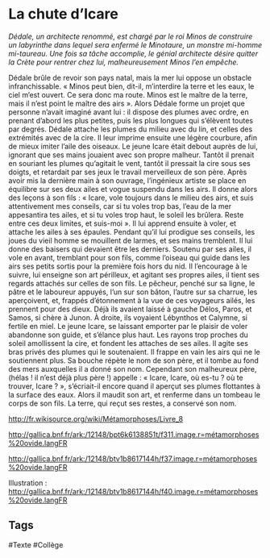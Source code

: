 # La chute d’Icare

*Dédale, un architecte renommé, est chargé par le roi Minos de construire un labyrinthe dans lequel sera enfermé le Minotaure, un monstre mi-homme mi-taureau. Une fois sa tâche accomplie, le génial architecte désire quitter la Crète pour rentrer chez lui, malheureusement Minos l’en empêche.*

Dédale brûle de revoir son pays natal, mais la mer lui oppose un obstacle infranchissable.
« Minos peut bien, dit-il, m’interdire la terre et les eaux, le ciel m’est ouvert. Ce sera donc ma route. Minos est le maître de la terre, mais il n’est point le maître des airs ».
Alors Dédale forme un projet que personne n’avait imaginé avant lui : il dispose des plumes avec ordre, en prenant d’abord les plus petites, puis les plus longues qui s’élèvent toutes par degrés. Dédale attache les plumes du milieu avec du lin, et celles des extrémités avec de la cire. Il leur imprime ensuite une légère courbure, afin de mieux imiter l’aile des oiseaux. Le jeune Icare était debout auprès de lui, ignorant que ses mains jouaient avec son propre malheur. Tantôt il prenait en souriant les plumes qu’agitait le vent, tantôt il pressait la cire sous ses doigts, et retardait par ses jeux le travail merveilleux de son père.
Après avoir mis la dernière main à son ouvrage, l’ingénieux artiste se place en équilibre sur ses deux ailes et vogue suspendu dans les airs. Il donne alors des leçons à son fils :
« Icare, vole toujours dans le milieu des airs, et suis attentivement mes conseils, car si tu voles trop bas, l’eau de la mer appesantira tes ailes, et si tu voles trop haut, le soleil les brûlera. Reste entre ces deux limites, et suis-moi ».
Il lui apprend ensuite à voler, et attache les ailes à ses épaules. Pendant qu’il lui prodigue ses conseils, les joues du vieil homme se mouillent de larmes, et ses mains tremblent. Il lui donne des baisers qui devaient être les derniers. Soutenu par ses ailes, il vole en avant, tremblant pour son fils, comme l’oiseau qui guide dans les airs ses petits sortis pour la première fois hors du nid. Il l’encourage à le suivre, lui enseigne son art périlleux, et agitant ses propres ailes, il tient ses regards attachés sur celles de son fils. Le pêcheur, penché sur sa ligne, le pâtre et le laboureur appuyés, l’un sur son bâton, l’autre sur sa charrue, les aperçoivent, et, frappés d’étonnement à la vue de ces voyageurs ailés, les prennent pour des dieux.
Déjà ils avaient laissé à gauche Délos, Paros, et Samos, si chère à Junon. À droite, ils voyaient Lébynthos et Calymne, si fertile en miel. Le jeune Icare, se laissant emporter par le plaisir de voler abandonne son guide, et s’élance plus haut. Les rayons trop proches du soleil amollissent la cire, et fondent les attaches de ses ailes. Il agite ses bras privés des plumes qui le soutenaient. Il frappe en vain les airs qui ne le soutiennent plus. Sa bouche répète le nom de son père, et il tombe au fond des mers auxquelles il a donné son nom.
Cependant son malheureux père, (hélas ! il n’est déjà plus père !) appelle : « Icare, Icare, où es-tu ? où te trouver, Icare ? », s’écriait-il encore quand il aperçut ses plumes flottantes à la surface des eaux. Alors il maudit son art, et renferme dans un tombeau le corps de son fils. La terre, qui reçut ses restes, a conservé son nom.

http://fr.wikisource.org/wiki/Métamorphoses/Livre_8

http://gallica.bnf.fr/ark:/12148/bpt6k6138851t/f311.image.r=métamorphoses%20ovide.langFR

http://gallica.bnf.fr/ark:/12148/btv1b8617144h/f37.image.r=métamorphoses%20ovide.langFR

Illustration : http://gallica.bnf.fr/ark:/12148/btv1b8617144h/f40.image.r=métamorphoses%20ovide.langFR

## Tags

#Texte #Collège 